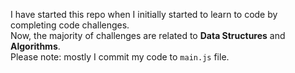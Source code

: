 I have started this repo when I initially started to learn to code by completing code challenges.
 <br>Now, the majority of challenges are related to <b>Data Structures</b> and <b>Algorithms</b>.  
 Please note: mostly I commit my code to `main.js` file.
